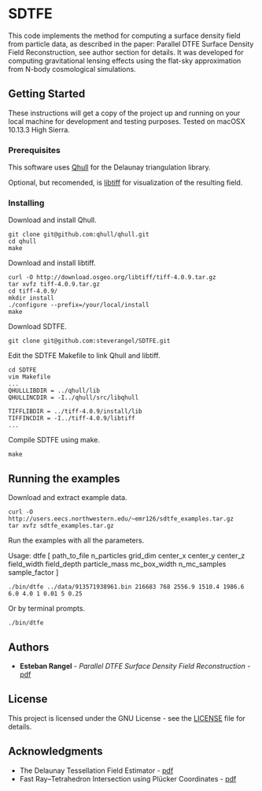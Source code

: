 # SDTFE
This code implements the method for computing a surface density field from particle data, as described in the paper: Parallel DTFE Surface Density Field Reconstruction, see author section for details. It was developed for computing gravitational lensing effects using the flat-sky approximation from N-body cosmological simulations.  

## Getting Started

These instructions will get a copy of the project up and running on your local machine for development and testing purposes. Tested on macOSX 10.13.3 High Sierra. 

### Prerequisites

This software uses [Qhull](http://www.qhull.org) for the Delaunay triangulation library. 

Optional, but recomended, is [libtiff](http://www.libtiff.org) for visualization of the resulting field. 

### Installing

Download and install Qhull.

```
git clone git@github.com:qhull/qhull.git
cd qhull
make
```

Download and install libtiff.

```
curl -O http://download.osgeo.org/libtiff/tiff-4.0.9.tar.gz
tar xvfz tiff-4.0.9.tar.gz
cd tiff-4.0.9/
mkdir install
./configure --prefix=/your/local/install
make
```

Download SDTFE.

```
git clone git@github.com:steverangel/SDTFE.git
```

Edit the SDTFE Makefile to link Qhull and libtiff.

```
cd SDTFE
vim Makefile
...
QHULLLIBDIR = ../qhull/lib 
QHULLINCDIR = -I../qhull/src/libqhull

TIFFLIBDIR = ../tiff-4.0.9/install/lib
TIFFINCDIR = -I../tiff-4.0.9/libtiff
...
```

Compile SDTFE using make.

```
make
```

## Running the examples

Download and extract example data.

```
curl -O http://users.eecs.northwestern.edu/~emr126/sdtfe_examples.tar.gz
tar xvfz sdtfe_examples.tar.gz
```

Run the examples with all the parameters.

Usage: dtfe [ path\_to\_file n\_particles grid\_dim center\_x center\_y center\_z field\_width field\_depth particle\_mass mc\_box\_width n\_mc\_samples sample\_factor ]

```
./bin/dtfe ../data/913571938961.bin 216683 768 2556.9 1510.4 1986.6 6.0 4.0 1 0.01 5 0.25
```

Or by terminal prompts.

```
./bin/dtfe
```

## Authors

* **Esteban Rangel** - *Parallel DTFE Surface Density Field Reconstruction* - [pdf](http://cucis.ece.northwestern.edu/publications/pdf/RLH16.pdf)

## License

This project is licensed under the GNU License - see the [LICENSE](LICENSE) file for details.

## Acknowledgments

* The Delaunay Tessellation Field Estimator - [pdf](https://arxiv.org/pdf/astro-ph/0011007.pdf)
* Fast Ray–Tetrahedron Intersection using Plücker Coordinates - [pdf](http://citeseerx.ist.psu.edu/viewdoc/download?doi=10.1.1.565.3129&rep=rep1&type=pdf)
